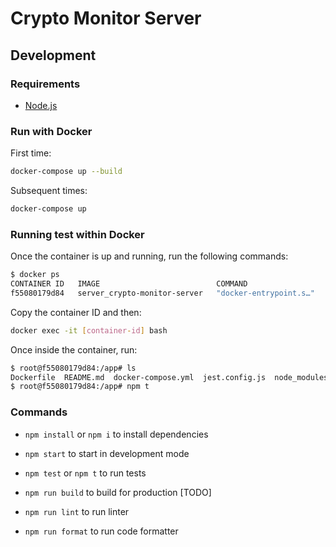 # Crypto Monitor Server

## Development

### Requirements

- [Node.js](https://nodejs.org/en/)

### Run with Docker

First time:

```bash
docker-compose up --build
```

Subsequent times:

```bash
docker-compose up
```

### Running test within Docker

Once the container is up and running, run the following commands:

```bash
$ docker ps
CONTAINER ID   IMAGE                          COMMAND                  CREATED         STATUS              PORTS                                       NAMES
f55080179d84   server_crypto-monitor-server   "docker-entrypoint.s…"   6 minutes ago   Up About a minute   0.0.0.0:8080->8080/tcp, :::8080->8080/tcp   server_crypto-monitor-server_1
```

Copy the container ID and then:

```bash
docker exec -it [container-id] bash
```

Once inside the container, run:

```bash
$ root@f55080179d84:/app# ls
Dockerfile  README.md  docker-compose.yml  jest.config.js  node_modules  nodemon.json  package-lock.json  package.json  src  tests  tsconfig.json
$ root@f55080179d84:/app# npm t 
```

### Commands

- `npm install` or `npm i` to install dependencies
- `npm start` to start in development mode
- `npm test` or `npm t` to run tests

- `npm run build` to build for production [TODO]
- `npm run lint` to run linter
- `npm run format` to run code formatter

